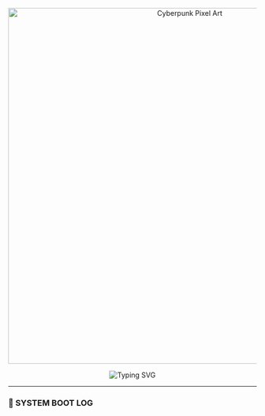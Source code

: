 <!-- 🎮 Cyberpunk Pixel Terminal README by @bintang99 -->

<!-- 🚀 Banner Cyberpunk Pixel Art -->
<p align="center">
  <img src="https://i.imgur.com/qkdpN.jpg" width="720" alt="Cyberpunk Pixel Art" />
</p>

<!-- 👾 Typing Effect -->
<p align="center">
  <img src="https://readme-typing-svg.demolab.com?font=Fira+Code&size=22&pause=1000&color=FF00FF&center=true&vCenter=true&width=600&lines=Loading+NeoCity...;Injecting+pixel+protocol...;Access+granted+to+user+%40bintang99" alt="Typing SVG" />
</p>

---

### 💾 SYSTEM BOOT LOG


